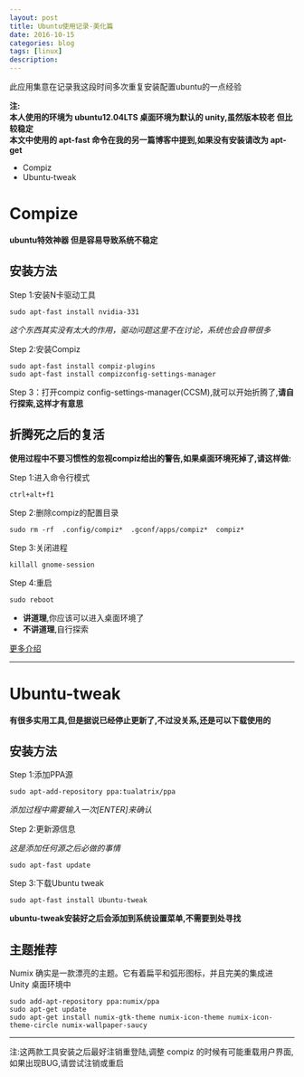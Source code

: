 ```yaml
---
layout: post
title: Ubuntu使用记录-美化篇
date: 2016-10-15
categories: blog
tags: [linux]
description: 
---
```


此应用集意在记录我这段时间多次重复安装配置ubuntu的一点经验  

**注:**  
**本人使用的环境为 ubuntu12.04LTS 桌面环境为默认的 unity,虽然版本较老 但比较稳定**  
**本文中使用的 apt-fast 命令在我的另一篇博客中提到,如果没有安装请改为 apt-get**  

- Compiz  
- Ubuntu-tweak   

# Compize

**ubuntu特效神器 但是容易导致系统不稳定**  

## 安装方法

Step 1:安装N卡驱动工具  

	sudo apt-fast install nvidia-331  

*这个东西其实没有太大的作用，驱动问题这里不在讨论，系统也会自带很多*  

Step 2:安装Compiz  

	sudo apt-fast install compiz-plugins  
	sudo apt-fast install compizconfig-settings-manager  

Step 3：打开compiz config-settings-manager(CCSM),就可以开始折腾了,**请自行探索,这样才有意思**  

## 折腾死之后的复活

**使用过程中不要习惯性的忽视compiz给出的警告,如果桌面环境死掉了,请这样做:**  

Step 1:进入命令行模式  

	ctrl+alt+f1  

Step 2:删除compiz的配置目录  

	sudo rm -rf  .config/compiz*  .gconf/apps/compiz*  compiz*  

Step 3:关闭进程  

	killall gnome-session  

Step 4:重启  

	sudo reboot  

- **讲道理**,你应该可以进入桌面环境了  
- **不讲道理**,自行探索  

[更多介绍](http://www.cnblogs.com/csulennon/p/4452302.html)  

***

# Ubuntu-tweak

**有很多实用工具,但是据说已经停止更新了,不过没关系,还是可以下载使用的**  

## 安装方法

Step 1:添加PPA源  

	sudo apt-add-repository ppa:tualatrix/ppa  

*添加过程中需要输入一次[ENTER]来确认*  

Step 2:更新源信息  

*这是添加任何源之后必做的事情*  

	sudo apt-fast update  

Step 3:下载Ubuntu tweak	 

	sudo apt-fast install Ubuntu-tweak  

**ubuntu-tweak安装好之后会添加到系统设置菜单,不需要到处寻找**  

## 主题推荐

Numix 确实是一款漂亮的主题。它有着扁平和弧形图标，并且完美的集成进 Unity 桌面环境中  

    sudo add-apt-repository ppa:numix/ppa  
    sudo apt-get update  
    sudo apt-get install numix-gtk-theme numix-icon-theme numix-icon-theme-circle numix-wallpaper-saucy  

***

注:这两款工具安装之后最好注销重登陆,调整 compiz 的时候有可能重载用户界面,如果出现BUG,请尝试注销或重启  
